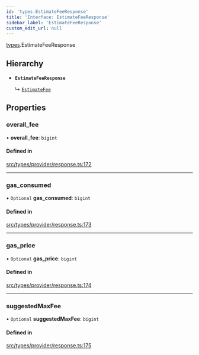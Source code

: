 ```yaml
---
id: 'types.EstimateFeeResponse'
title: 'Interface: EstimateFeeResponse'
sidebar_label: 'EstimateFeeResponse'
custom_edit_url: null
---
```


[types](../namespaces/types.md).EstimateFeeResponse

## Hierarchy

- **`EstimateFeeResponse`**

  ↳ [`EstimateFee`](types.EstimateFee.md)

## Properties

### overall_fee

• **overall_fee**: `bigint`

#### Defined in

[src/types/provider/response.ts:172](https://github.com/0xs34n/starknet.js/blob/v5.19.5/src/types/provider/response.ts#L172)

---

### gas_consumed

• `Optional` **gas_consumed**: `bigint`

#### Defined in

[src/types/provider/response.ts:173](https://github.com/0xs34n/starknet.js/blob/v5.19.5/src/types/provider/response.ts#L173)

---

### gas_price

• `Optional` **gas_price**: `bigint`

#### Defined in

[src/types/provider/response.ts:174](https://github.com/0xs34n/starknet.js/blob/v5.19.5/src/types/provider/response.ts#L174)

---

### suggestedMaxFee

• `Optional` **suggestedMaxFee**: `bigint`

#### Defined in

[src/types/provider/response.ts:175](https://github.com/0xs34n/starknet.js/blob/v5.19.5/src/types/provider/response.ts#L175)
